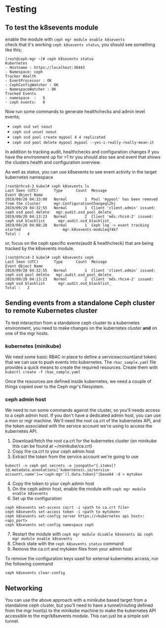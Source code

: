 # Testing

## To test the k8sevents module  
enable the module with `ceph mgr module enable k8sevents`  
check that it's working `ceph k8sevents status`, you should see something like this;  
```
[root@ceph-mgr ~]# ceph k8sevents status
Kubernetes
- Hostname : https://localhost:30443
- Namespace: ceph
Tracker Health
- EventProcessor : OK
- CephConfigWatcher : OK
- NamespaceWatcher : OK
Tracked Events
- namespace  :   5
- ceph events:   0

```  
Now run some commands to generate healthchecks and admin level events;  
- ```ceph osd set noout```
- ```ceph osd unset noout```
- ```ceph osd pool create mypool 4 4 replicated```
- ```ceph osd pool delete mypool mypool --yes-i-really-really-mean-it```  

In addition to tracking audit, healthchecks and configuration changes if you have the environment up for >1 hr you should also see and event that shows the clusters health and configuration overview.

As well as status, you can use k8sevents to see event activity in the target kubernetes namespace
```
[root@rhcs4-3 kube]# ceph k8sevents ls 
Last Seen (UTC)       Type      Count  Message                                              Event Object Name
2019/09/20 04:33:00   Normal        1  Pool 'mypool' has been removed from the cluster      mgr.ConfigurationChangeql2hj
2019/09/20 04:32:55   Normal        1  Client 'client.admin' issued: ceph osd pool delete   mgr.audit.osd_pool_delete_
2019/09/20 04:13:23   Normal        2  Client 'mds.rhcs4-2' issued: ceph osd blacklist      mgr.audit.osd_blacklist_
2019/09/20 04:08:28   Normal        1  Ceph log -> event tracking started                   mgr.k8sevents-moduleq74k7
Total :   4
```  
or, focus on the ceph specific events(audit & healthcheck) that are being tracked by the k8sevents module.
```
[root@rhcs4-3 kube]# ceph k8sevents ceph
Last Seen (UTC)       Type      Count  Message                                              Event Object Name
2019/09/20 04:32:55   Normal        1  Client 'client.admin' issued: ceph osd pool delete   mgr.audit.osd_pool_delete_
2019/09/20 04:13:23   Normal        2  Client 'mds.rhcs4-2' issued: ceph osd blacklist      mgr.audit.osd_blacklist_
Total :   2
```

## Sending events from a standalone Ceph cluster to remote Kubernetes cluster
To test interaction from a standalone ceph cluster to a kubernetes environment, you need to make changes on the kubernetes cluster **and** on one of the mgr hosts.
### kubernetes (minikube)
We need some basic RBAC in place to define a serviceaccount(and token) that we can use to push events into kubernetes. The `rbac_sample.yaml` file provides a quick means to create the required resources. Create them with `kubectl create -f rbac_sample.yaml`
  
Once the resources are defined inside kubernetes, we need a couple of things copied over to the Ceph mgr's filesystem.
### ceph admin host
We need to run some commands against the cluster, so you'll needs access to a ceph admin host. If you don't have a dedicated admin host, you can use a mon or mgr machine. We'll need the root ca.crt of the kubernetes API, and the token associated with the service account we're using to access the kubernetes API.  

1. Download/fetch the root ca.crt for the kubernetes cluster (on minikube this can be found at ~/minikube/ca.crt)
2. Copy the ca.crt to your ceph admin host
3. Extract the token from the service account we're going to use
```
kubectl -n ceph get secrets -o jsonpath="{.items[?(@.metadata.annotations['kubernetes\.io/service-account\.name']=='ceph-mgr')].data.token}"|base64 -d > mytoken
```  
4. Copy the token to your ceph admin host
5. On the ceph admin host, enable the module with `ceph mgr module enable k8sevents`
6. Set up the configuration
```
ceph k8sevents set-access cacrt -i <path to ca.crt file>
ceph k8sevents set-access token -i <path to mytoken>
ceph k8sevents set-config server https://<kubernetes api host>:<api_port>
ceph k8sevents set-config namespace ceph
```
7. Restart the module with `ceph mgr module disable k8sevents && ceph mgr module enable k8sevents`
8. Check state with the `ceph k8sevents status` command
9. Remove the ca.crt and mytoken files from your admin host

To remove the configuration keys used for external kubernetes access, run the following command
```
ceph k8sevents clear-config  
```

## Networking
You can use the above approach with a minikube based target from a standalone ceph cluster, but you'll need to have a tunnel/routing defined from the mgr host(s) to the minikube machine to make the kubernetes API accessible to the mgr/k8sevents module. This can just be a simple ssh tunnel.    

